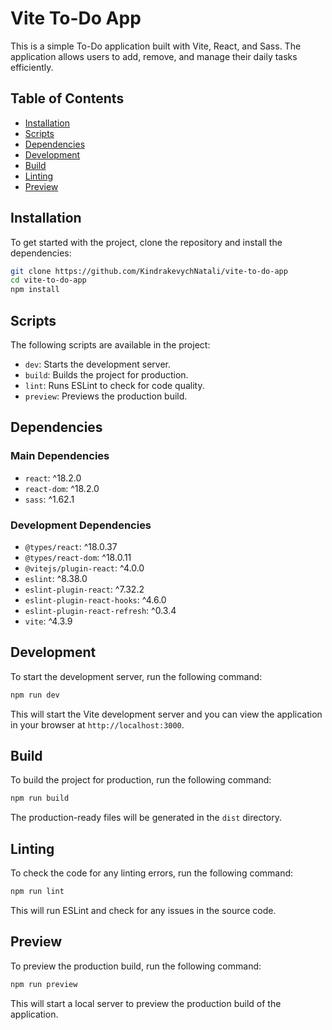 

# Vite To-Do App

This is a simple To-Do application built with Vite, React, and Sass. The application allows users to add, remove, and manage their daily tasks efficiently.

## Table of Contents
- [Installation](#installation)
- [Scripts](#scripts)
- [Dependencies](#dependencies)
- [Development](#development)
- [Build](#build)
- [Linting](#linting)
- [Preview](#preview)

## Installation

To get started with the project, clone the repository and install the dependencies:

```bash
git clone https://github.com/KindrakevychNatali/vite-to-do-app
cd vite-to-do-app
npm install
```

## Scripts

The following scripts are available in the project:

- `dev`: Starts the development server.
- `build`: Builds the project for production.
- `lint`: Runs ESLint to check for code quality.
- `preview`: Previews the production build.

## Dependencies

### Main Dependencies

- `react`: ^18.2.0
- `react-dom`: ^18.2.0
- `sass`: ^1.62.1

### Development Dependencies

- `@types/react`: ^18.0.37
- `@types/react-dom`: ^18.0.11
- `@vitejs/plugin-react`: ^4.0.0
- `eslint`: ^8.38.0
- `eslint-plugin-react`: ^7.32.2
- `eslint-plugin-react-hooks`: ^4.6.0
- `eslint-plugin-react-refresh`: ^0.3.4
- `vite`: ^4.3.9

## Development

To start the development server, run the following command:

```bash
npm run dev
```

This will start the Vite development server and you can view the application in your browser at `http://localhost:3000`.

## Build

To build the project for production, run the following command:

```bash
npm run build
```

The production-ready files will be generated in the `dist` directory.

## Linting

To check the code for any linting errors, run the following command:

```bash
npm run lint
```

This will run ESLint and check for any issues in the source code.

## Preview

To preview the production build, run the following command:

```bash
npm run preview
```

This will start a local server to preview the production build of the application.



